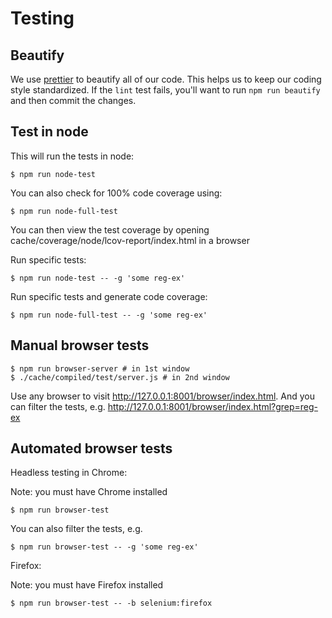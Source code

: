 # Testing

## Beautify

We use [prettier](https://github.com/prettier/prettier) to beautify all of our code. This helps us
to keep our coding style standardized. If the `lint` test fails, you'll want to run `npm run
beautify` and then commit the changes.

## Test in node

This will run the tests in node:

    $ npm run node-test

You can also check for 100% code coverage using:

    $ npm run node-full-test

You can then view the test coverage by opening cache/coverage/node/lcov-report/index.html in a
browser

Run specific tests:

    $ npm run node-test -- -g 'some reg-ex'

Run specific tests and generate code coverage:

    $ npm run node-full-test -- -g 'some reg-ex'

## Manual browser tests

    $ npm run browser-server # in 1st window
    $ ./cache/compiled/test/server.js # in 2nd window

Use any browser to visit http://127.0.0.1:8001/browser/index.html. And you can filter the tests,
e.g. http://127.0.0.1:8001/browser/index.html?grep=reg-ex

## Automated browser tests

Headless testing in Chrome:

Note: you must have Chrome installed

    $ npm run browser-test

You can also filter the tests, e.g.

    $ npm run browser-test -- -g 'some reg-ex'

Firefox:

Note: you must have Firefox installed

    $ npm run browser-test -- -b selenium:firefox
